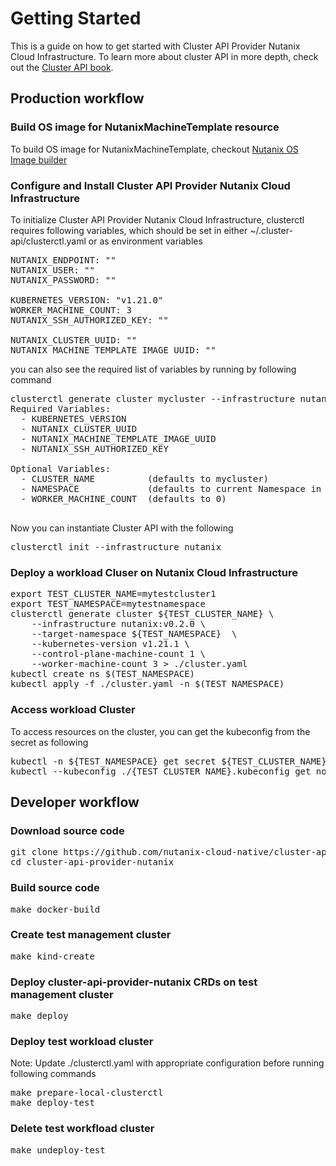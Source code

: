 # Getting Started

This is a guide on how to get started with Cluster API Provider Nutanix Cloud Infrastructure. To learn more about cluster API in more depth, check out the [Cluster API book](https://cluster-api.sigs.k8s.io/).

## Production workflow

### Build OS image for NutanixMachineTemplate resource
To build OS image for NutanixMachineTemplate, checkout [Nutanix OS Image builder](../tools/imagebuilder/README.md)

### Configure and Install Cluster API Provider Nutanix Cloud Infrastructure
To initialize Cluster API Provider Nutanix Cloud Infrastructure, clusterctl requires following variables, which should be set in either ~/.cluster-api/clusterctl.yaml or as environment variables
<pre>
NUTANIX_ENDPOINT: ""
NUTANIX_USER: ""
NUTANIX_PASSWORD: ""

KUBERNETES_VERSION: "v1.21.0"
WORKER_MACHINE_COUNT: 3
NUTANIX_SSH_AUTHORIZED_KEY: ""

NUTANIX_CLUSTER_UUID: ""
NUTANIX_MACHINE_TEMPLATE_IMAGE_UUID: ""
</pre>

you can also see the required list of variables by running by following command
<pre>
clusterctl generate cluster mycluster --infrastructure nutanix:v0.2.0 --list-variables           
Required Variables:
  - KUBERNETES_VERSION
  - NUTANIX_CLUSTER_UUID
  - NUTANIX_MACHINE_TEMPLATE_IMAGE_UUID
  - NUTANIX_SSH_AUTHORIZED_KEY

Optional Variables:
  - CLUSTER_NAME          (defaults to mycluster)
  - NAMESPACE             (defaults to current Namespace in the KubeConfig file)
  - WORKER_MACHINE_COUNT  (defaults to 0)

</pre>

Now you can instantiate Cluster API with the following
<pre>
clusterctl init --infrastructure nutanix
</pre>

### Deploy a workload Cluser on Nutanix Cloud Infrastructure
<pre>
export TEST_CLUSTER_NAME=mytestcluster1
export TEST_NAMESPACE=mytestnamespace
clusterctl generate cluster ${TEST_CLUSTER_NAME} \
    --infrastructure nutanix:v0.2.0 \
    --target-namespace ${TEST_NAMESPACE}  \
    --kubernetes-version v1.21.1 \
    --control-plane-machine-count 1 \
    --worker-machine-count 3 > ./cluster.yaml
kubectl create ns $(TEST_NAMESPACE)
kubectl apply -f ./cluster.yaml -n $(TEST_NAMESPACE)
</pre>

### Access workload Cluster
To access resources on the cluster, you can get the kubeconfig from the secret as following
<pre>
kubectl -n ${TEST_NAMESPACE} get secret ${TEST_CLUSTER_NAME}-kubeconfig -o json | jq -r .data.value | base64 --decode > ${TEST_CLUSTER_NAME}.kubeconfig
kubectl --kubeconfig ./{TEST_CLUSTER_NAME}.kubeconfig get nodes 
</pre>

## Developer workflow

### Download source code
<pre>
git clone https://github.com/nutanix-cloud-native/cluster-api-provider-nutanix.git
cd cluster-api-provider-nutanix
</pre>

### Build source code
<pre>
make docker-build
</pre>

### Create test management cluster
<pre>
make kind-create
</pre>

### Deploy cluster-api-provider-nutanix CRDs on test management cluster
<pre>
make deploy
</pre>
### Deploy test workload cluster
Note: Update ./clusterctl.yaml with appropriate configuration before running following commands
<pre>
make prepare-local-clusterctl
make deploy-test
</pre>

### Delete test workfload cluster
<pre>
make undeploy-test
</pre>
